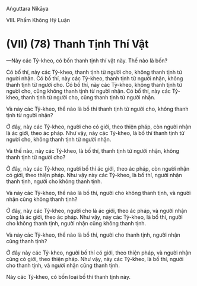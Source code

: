 Aṅguttara Nikāya

VIII. Phẩm Không Hý Luận

# (VII) (78) Thanh Tịnh Thí Vật

—Này các Tỷ-kheo, có bốn thanh tịnh thí vật này. Thế nào là bốn?

Có bố thí, này các Tỷ-kheo, thanh tịnh từ người cho, không thanh tịnh từ người nhận. Có bố thí, này các Tỷ-kheo, thanh tịnh từ người nhận, không thanh tịnh từ người cho. Có bố thí, này các Tỷ-kheo, không thanh tịnh từ người cho, cũng không thanh tịnh từ người nhận. Có bố thí, này các Tỷ-kheo, thanh tịnh từ người cho, cũng thanh tịnh từ người nhận.

Và này các Tỷ-kheo, thế nào là bố thí thanh tịnh từ người cho, không thanh tịnh từ người nhận?

Ở đây, này các Tỷ-kheo, người cho có giới, theo thiện pháp, còn người nhận là ác giới, theo ác pháp. Như vậy, này các Tỷ-kheo, là bố thí thanh tịnh từ người cho, không thanh tịnh từ người nhận.

Và thế nào, này các Tỷ-kheo, là bố thí, thanh tịnh từ người nhận, không thanh tịnh từ người cho?

Ở đây, này các Tỷ-kheo, người bố thí ác giới, theo ác pháp, còn người nhận có giới, theo thiện pháp. Như vậy này các Tỷ-kheo, là bố thí, người nhận thanh tịnh, người cho không thanh tịnh.

Và này các Tỷ-kheo, thế nào là bố thí, người cho không thanh tịnh, và người nhận cũng không thanh tịnh?

Ở đây, này các Tỷ-kheo, người cho là ác giới, theo ác pháp, và người nhận cũng là ác giới, theo ác pháp. Như vậy, này các Tỷ-kheo, là bố thí, người cho không thanh tịnh, người nhận cũng không thanh tịnh.

Và này các Tỷ-kheo, thế nào là bố thí, người cho thanh tịnh, người nhận cũng thanh tịnh?

Ở đây này các Tỷ-kheo, người bố thí có giới, theo thiện pháp, và người nhận cũng có giới, theo thiện pháp. Như vậy, này các Tỷ-kheo, là bố thí, người cho thanh tịnh, và người nhận cũng thanh tịnh.

Này các Tỷ-kheo, có bốn loại bố thí thanh tịnh này.

